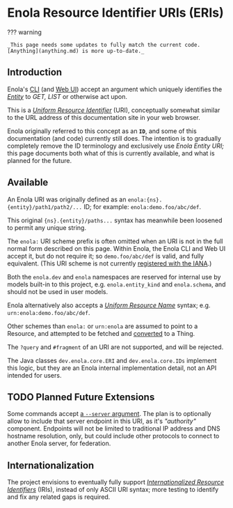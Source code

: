 <!--
    SPDX-License-Identifier: Apache-2.0

    Copyright 2023-2025 The Enola <https://enola.dev> Authors

    Licensed under the Apache License, Version 2.0 (the "License");
    you may not use this file except in compliance with the License.
    You may obtain a copy of the License at

        https://www.apache.org/licenses/LICENSE-2.0

    Unless required by applicable law or agreed to in writing, software
    distributed under the License is distributed on an "AS IS" BASIS,
    WITHOUT WARRANTIES OR CONDITIONS OF ANY KIND, either express or implied.
    See the License for the specific language governing permissions and
    limitations under the License.
-->

# Enola Resource Identifier URIs (ERIs)

??? warning

    _This page needs some updates to fully match the current code. [Anything](anything.md) is more up-to-date._

## Introduction

Enola's [CLI](../use/help/index.md) (and [Web UI](../use/server/index.md))
accept an argument which uniquely identifies the [_Entity_](core-arch.md) to
_GET,_ _LIST_ or otherwise act upon.

This is a
_[Uniform Resource Identifier](https://en.wikipedia.org/wiki/Uniform_Resource_Identifier)_
(URI), conceptually somewhat similar to the URL address of this documentation
site in your web browser.

Enola originally referred to this concept as an **`ID`**, and some of this
documentation (and code) currently still does. The intention is to gradually
completely remove the ID terminology and exclusively use _Enola Entity URI;_
this page documents both what of this is currently available, and what is
planned for the future.

## Available

An Enola URI was originally defined as an `enola:{ns}.{entity}/path1/path2/...` ID; for example:
`enola:demo.foo/abc/def`.

This original `{ns}.{entity}/paths...` syntax has meanwhile been loosened to permit any unique string.

The `enola:` URI scheme prefix is often omitted when an URI is not in the full
normal form described on this page. Within Enola, the Enola CLI and Web UI
accept it, but do not require it; so `demo.foo/abc/def` is valid, and fully
equivalent. (This URI scheme is not currently
[registered with the IANA](https://en.m.wikipedia.org/wiki/List_of_URI_schemes).)

Both the `enola.dev` and `enola` namespaces are reserved for internal use by models built-in to this
project, e.g. `enola.entity_kind` and `enola.schema`, and should not be used in
user models. <!-- TODO Later change these to be enola.dev/schema etc. -->

Enola alternatively also accepts a
[_Uniform Resource Name_](https://en.wikipedia.org/wiki/Uniform_Resource_Name)
syntax; e.g. `urn:enola:demo.foo/abc/def`.

Other schemes than `enola:` or `urn:enola` are assumed to point to a Resource,
and attempted to be fetched and [converted](../use/rosetta/index.md) to a Thing.
<!-- TODO Link to doc with more explanation about Things. -->

The `?query` and `#fragment` of an URI are not supported, and will be rejected.

The Java classes `dev.enola.core.ERI` and `dev.enola.core.IDs` implement this logic,
but they are an Enola internal implementation detail, not an API intended for users.

## TODO Planned Future Extensions

Some commands accept
[a `--server` argument](https://docs.enola.dev/use/help/#get). The plan is to
optionally allow to include that server endpoint in this URI, as it's _"authority"_ component. Endpoints will not
be limited to traditional IP address and DNS hostname resolution, only, but
could include other protocols to connect to another Enola server, for federation.

## Internationalization

The project envisions to eventually fully support
_[Internationalized Resource Identifiers](https://en.wikipedia.org/wiki/Internationalized_Resource_Identifier)_
(IRIs), instead of only ASCII URI syntax; more testing to identify and fix any
related gaps is required.
